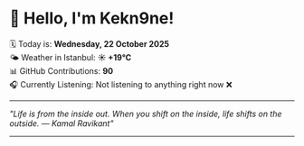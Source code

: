 # 👋 Hello, I'm Kekn9ne!

🗓️ Today is: **Wednesday, 22 October 2025**  
🌤️ Weather in Istanbul: **☀️   +19°C**  
📊 GitHub Contributions: **90**  
🎧 Currently Listening: Not listening to anything right now ❌

---

_"Life is from the inside out. When you shift on the inside, life shifts on the outside. — *Kamal Ravikant*"_

---

